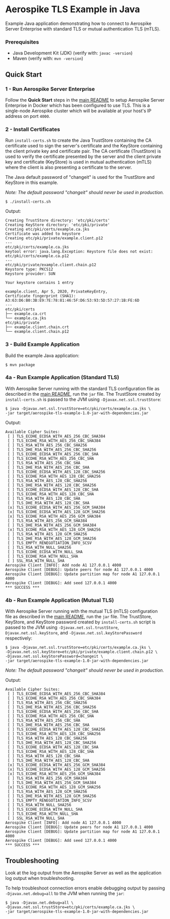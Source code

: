 Aerospike TLS Example in Java
================================================================================

Example Java application demonstrating how to connect to Aerospike Server
Enterprise with standard TLS or mutual authentication TLS (mTLS).

### Prerequisites

* Java Development Kit (JDK) (verify with: `javac -version`)
* Maven (verify with: `mvn -version`)


Quick Start
--------------------------------------------------------------------------------

### 1 - Run Aerospike Server Enterprise

Follow the __Quick Start__ steps in the [main README](../README.md) to setup
Aerospike Server Enterprise in Docker which has been configured to use TLS. This
is a single-node Aerospike cluster which will be available at your host's IP
address on port `4000`.


### 2 - Install Certificates

Run `install-certs.sh` to create the Java TrustStore containing the CA
certificate used to sign the server's certificate and the KeyStore containing
the client private key and certificate pair. The CA certificate (TrustStore) is
used to verify the certificate presented by the server and the client private
key and certificate (KeyStore) is used in mutual authentication (mTLS) where the
client is also presenting a certificate to the server.

The Java default password of "changeit" is used for the TrustStore and KeyStore
in this example.

_Note: The default password "changeit" should never be used in production._

```
$ ./install-certs.sh
```

Output:
```
Creating TrustStore directory: 'etc/pki/certs'
Creating KeyStore directory: 'etc/pki/private'
Creating etc/pki/certs/example.ca.jks
Certificate was added to keystore
Creating etc/pki/private/example.client.p12
---
etc/pki/certs/example.ca.jks
keytool error: java.lang.Exception: Keystore file does not exist: etc/pki/certs/example.ca.p12
---
etc/pki/private/example.client.chain.p12
Keystore type: PKCS12
Keystore provider: SUN

Your keystore contains 1 entry

example.client, Apr 5, 2020, PrivateKeyEntry, 
Certificate fingerprint (SHA1): A3:63:D6:B0:3B:E9:7E:78:81:46:5F:D6:53:93:5D:57:27:1B:FE:6D
---
etc/pki/certs
├── example.ca.crt
└── example.ca.jks
etc/pki/private
├── example.client.chain.crt
└── example.client.chain.p12
```

### 3 - Build Example Application

Build the example Java application:

```
$ mvn package
```


### 4a - Run Example Application (Standard TLS)

With Aerospike Server running with the standard TLS configuration file as
described in the [main README](../README.md), run the `jar` file. The
TrustStore created by `install-certs.sh` is passed to the JVM using 
`-Djavax.net.ssl.trustStore`:

```
$ java -Djavax.net.ssl.trustStore=etc/pki/certs/example.ca.jks \
-jar target/aerospike-tls-example-1.0-jar-with-dependencies.jar
```

Output:
```
Available Cipher Suites:
 [ ] TLS_ECDHE_ECDSA_WITH_AES_256_CBC_SHA384
 [ ] TLS_ECDHE_RSA_WITH_AES_256_CBC_SHA384
 [ ] TLS_RSA_WITH_AES_256_CBC_SHA256
 [ ] TLS_DHE_RSA_WITH_AES_256_CBC_SHA256
 [ ] TLS_ECDHE_ECDSA_WITH_AES_256_CBC_SHA
 [ ] TLS_ECDHE_RSA_WITH_AES_256_CBC_SHA
 [ ] TLS_RSA_WITH_AES_256_CBC_SHA
 [ ] TLS_DHE_RSA_WITH_AES_256_CBC_SHA
 [ ] TLS_ECDHE_ECDSA_WITH_AES_128_CBC_SHA256
 [ ] TLS_ECDHE_RSA_WITH_AES_128_CBC_SHA256
 [ ] TLS_RSA_WITH_AES_128_CBC_SHA256
 [ ] TLS_DHE_RSA_WITH_AES_128_CBC_SHA256
 [ ] TLS_ECDHE_ECDSA_WITH_AES_128_CBC_SHA
 [ ] TLS_ECDHE_RSA_WITH_AES_128_CBC_SHA
 [ ] TLS_RSA_WITH_AES_128_CBC_SHA
 [ ] TLS_DHE_RSA_WITH_AES_128_CBC_SHA
 [x] TLS_ECDHE_ECDSA_WITH_AES_256_GCM_SHA384
 [x] TLS_ECDHE_ECDSA_WITH_AES_128_GCM_SHA256
 [x] TLS_ECDHE_RSA_WITH_AES_256_GCM_SHA384
 [ ] TLS_RSA_WITH_AES_256_GCM_SHA384
 [ ] TLS_DHE_RSA_WITH_AES_256_GCM_SHA384
 [x] TLS_ECDHE_RSA_WITH_AES_128_GCM_SHA256
 [ ] TLS_RSA_WITH_AES_128_GCM_SHA256
 [ ] TLS_DHE_RSA_WITH_AES_128_GCM_SHA256
 [ ] TLS_EMPTY_RENEGOTIATION_INFO_SCSV
 [ ] TLS_RSA_WITH_NULL_SHA256
 [ ] TLS_ECDHE_ECDSA_WITH_NULL_SHA
 [ ] TLS_ECDHE_RSA_WITH_NULL_SHA
 [ ] SSL_RSA_WITH_NULL_SHA
Aerospike Client [INFO]: Add node A1 127.0.0.1 4000
Aerospike Client [DEBUG]: Update peers for node A1 127.0.0.1 4000
Aerospike Client [DEBUG]: Update partition map for node A1 127.0.0.1 4000
Aerospike Client [DEBUG]: Add seed 127.0.0.1 4000
*** SUCCESS ***
```

### 4b - Run Example Application (Mutual TLS)

With Aerospike Server running with the mutual TLS (mTLS) configuration file
as described in the [main README](../README.md), run the `jar` file. The
TrustStore, KeyStore, and KeyStore password created by `install-certs.sh` script
is passed to the JVM using `-Djavax.net.ssl.trustStore`,
`Djavax.net.ssl.keyStore`, and `-Djavax.net.ssl.keyStorePassword` respectively:

```
$ java -Djavax.net.ssl.trustStore=etc/pki/certs/example.ca.jks \
-Djavax.net.ssl.keyStore=etc/pki/private/example.client.chain.p12 \
-Djavax.net.ssl.keyStorePassword=changeit \
-jar target/aerospike-tls-example-1.0-jar-with-dependencies.jar
```

_Note: The default password "changeit" should never be used in production._

Output:
```
Available Cipher Suites:
 [ ] TLS_ECDHE_ECDSA_WITH_AES_256_CBC_SHA384
 [ ] TLS_ECDHE_RSA_WITH_AES_256_CBC_SHA384
 [ ] TLS_RSA_WITH_AES_256_CBC_SHA256
 [ ] TLS_DHE_RSA_WITH_AES_256_CBC_SHA256
 [ ] TLS_ECDHE_ECDSA_WITH_AES_256_CBC_SHA
 [ ] TLS_ECDHE_RSA_WITH_AES_256_CBC_SHA
 [ ] TLS_RSA_WITH_AES_256_CBC_SHA
 [ ] TLS_DHE_RSA_WITH_AES_256_CBC_SHA
 [ ] TLS_ECDHE_ECDSA_WITH_AES_128_CBC_SHA256
 [ ] TLS_ECDHE_RSA_WITH_AES_128_CBC_SHA256
 [ ] TLS_RSA_WITH_AES_128_CBC_SHA256
 [ ] TLS_DHE_RSA_WITH_AES_128_CBC_SHA256
 [ ] TLS_ECDHE_ECDSA_WITH_AES_128_CBC_SHA
 [ ] TLS_ECDHE_RSA_WITH_AES_128_CBC_SHA
 [ ] TLS_RSA_WITH_AES_128_CBC_SHA
 [ ] TLS_DHE_RSA_WITH_AES_128_CBC_SHA
 [x] TLS_ECDHE_ECDSA_WITH_AES_256_GCM_SHA384
 [x] TLS_ECDHE_ECDSA_WITH_AES_128_GCM_SHA256
 [x] TLS_ECDHE_RSA_WITH_AES_256_GCM_SHA384
 [ ] TLS_RSA_WITH_AES_256_GCM_SHA384
 [ ] TLS_DHE_RSA_WITH_AES_256_GCM_SHA384
 [x] TLS_ECDHE_RSA_WITH_AES_128_GCM_SHA256
 [ ] TLS_RSA_WITH_AES_128_GCM_SHA256
 [ ] TLS_DHE_RSA_WITH_AES_128_GCM_SHA256
 [ ] TLS_EMPTY_RENEGOTIATION_INFO_SCSV
 [ ] TLS_RSA_WITH_NULL_SHA256
 [ ] TLS_ECDHE_ECDSA_WITH_NULL_SHA
 [ ] TLS_ECDHE_RSA_WITH_NULL_SHA
 [ ] SSL_RSA_WITH_NULL_SHA
Aerospike Client [INFO]: Add node A1 127.0.0.1 4000
Aerospike Client [DEBUG]: Update peers for node A1 127.0.0.1 4000
Aerospike Client [DEBUG]: Update partition map for node A1 127.0.0.1 4000
Aerospike Client [DEBUG]: Add seed 127.0.0.1 4000
*** SUCCESS ***
```

Troubleshooting
--------------------------------------------------------------------------------

Look at the log output from the Aerospike Server as well as the application log
output when troubleshooting.

To help troubleshoot connection errors enable debugging output by passing
`-Djavax.net.debug=all` to the JVM when running the `jar`:

```
$ java -Djavax.net.debug=all \
-Djavax.net.ssl.trustStore=etc/pki/certs/example.ca.jks \
-jar target/aerospike-tls-example-1.0-jar-with-dependencies.jar
```